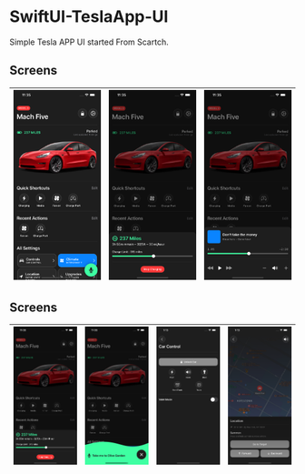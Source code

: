 # SwiftUI-TeslaApp-UI

Simple Tesla APP UI started From Scartch.

## Screens
|![Image1](Media/home.png)|![Image2](Media/charging.png)|![Image3](Media/media.png)|
|-|-|-|

## Screens
|![Image4](Media/charging.png)|![Image5](Media/voicecommand.png)|![Image6](Media/carcontrol.png)|![Image6](Media/location.png)|
|-|-|-|-|